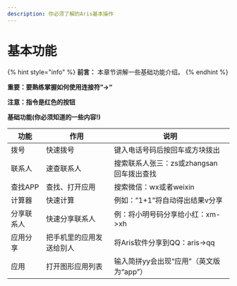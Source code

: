 ```yaml
---
description: 你必须了解的Aris基本操作
---
```


# 基本功能

{% hint style="info" %}
**前言：** 本章节讲解一些基础功能介绍。
{% endhint %}

**重要：要熟练掌握如何使用连接符”->“**

**注意：指令是红色的按钮**

**基础功能(你必须知道的一些内容!)**

| **功能** | **作用**       | **说明**                     |
| ------ | ------------ | -------------------------- |
| 拨号     | 快速拨号         | 键入电话号码后按回车或方块拨出            |
| 联系人    | 速查联系人        | 搜索联系人张三：zs或zhangsan 回车拨出查找 |
| 查找APP  | 查找、打开应用      | 搜索微信：wx或者weixin            |
| 计算器    | 快速计算         | 例如：”1+1”将自动得出结果v分享         |
| 分享联系人  | 快速分享联系人      | 例：将小明号码分享给小红：xm->xh        |
| 应用分享   | 把手机里的应用发送给别人 | 将Aris软件分享到QQ：aris->qq      |
| 应用     | 打开图形应用列表     | 输入简拼yy会出现“应用”（英文版为“app”）   |

